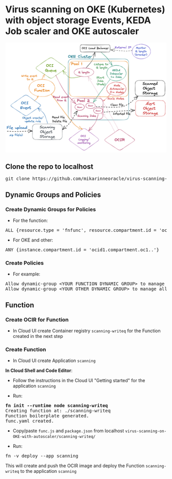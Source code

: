 # Virus scanning on OKE (Kubernetes) with object storage Events, KEDA Job scaler and OKE autoscaler

<img src="OKE-scanning.png" width="800" />

## Clone the repo to localhost

<pre>
git clone https://github.com/mikarinneoracle/virus-scanning-on-OKE-with-autoscaler.git
</pre>

## Dynamic Groups and Policies

### Create Dynamic Groups for Policies

- For the function:

<pre>
ALL {resource.type = 'fnfunc', resource.compartment.id = 'ocid1.compartment.oc1..'}
</pre>

- For OKE and other:

<pre>
ANY {instance.compartment.id = 'ocid1.compartment.oc1..'}
</pre>


### Create Policies

- For example:

<pre>
Allow dynamic-group &lt;YOUR FUNCTION DYNAMIC GROUP&gt; to manage all-resources in compartment &lt;YOUR COMPARTMENT&gt;
Allow dynamic-group &lt;YOUR OTHER DYNAMIC GROUP&gt; to manage all-resources in compartment &lt;YOUR COMPARTMENT&gt;
</pre>

## Function

### Create OCIR for Function

- In Cloud UI create Container registry <code>scanning-writeq</code> for the Function created in the next step

### Create Function

- In Cloud UI create Application <code>scanning</code>

<b>In Cloud Shell and Code Editor</b>:
    
- Follow the instructions in the Cloud UI  "Getting started" for the application <code>scanning</code>

- Run:

<pre>
<b>fn init --runtime node scanning-writeq</b>
Creating function at: ./scanning-writeq
Function boilerplate generated.
func.yaml created.
</pre>

- Copy/paste <code>func.js</code> and <code>package.json</code> from localhost <code>virus-scanning-on-OKE-with-autoscaler/scanning-writeq/</code>

- Run:
<pre>
fn -v deploy --app scanning
</pre>
This will create and push the OCIR image and deploy the Function <code>scanning-writeq</code> to the application <code>scanning</code>


